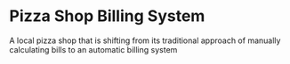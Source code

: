 # Pizza Shop Billing System
A local pizza shop that is shifting from its traditional approach of manually calculating bills to an automatic billing system
